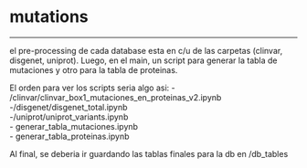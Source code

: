 # mutations
-------------------------------
el pre-processing de cada database esta en c/u de las carpetas (clinvar, disgenet, uniprot).
Luego, en el main, un script para generar la tabla de mutaciones y otro para la tabla de proteinas.

El orden para ver los scripts seria algo asi:
    - /clinvar/clinvar_box1_mutaciones_en_proteinas_v2.ipynb  
    -/disgenet/disgenet_total.ipynb  
    -/uniprot/uniprot_variants.ipynb  
    - generar_tabla_mutaciones.ipynb  
    - generar_tabla_proteinas.ipynb  
    
Al final, se deberia ir guardando las tablas finales para la db en /db_tables
